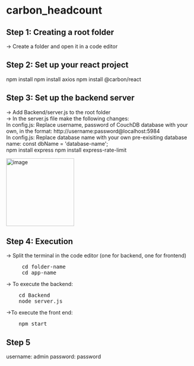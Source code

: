 # carbon_headcount

## Step 1: Creating a root folder
-> Create a folder and open it in a code editor

## Step 2: Set up your react project
npm install
npm install axios
npm install @carbon/react

## Step 3: Set up the backend server
-> Add Backend/server.js to the root folder<br>
-> In the server.js file make the following changes:<br>
In config.js: Replace username, password of CouchDB database with your own, in the format: http://username:password@localhost:5984 <br>
In config.js: Replace database name with your own pre-exisiting database name: const dbName = 'database-name'; <br>
npm install express
npm install express-rate-limit

<img width="183" alt="image" src="https://github.com/iconic-veda/IBM-Project-2023/assets/115919025/70429f8f-4ce6-4136-8077-b518402fbeda">


## Step 4: Execution
-> Split the terminal in the code editor (one for backend, one for frontend) 
<pre>
     cd folder-name
     cd app-name
</pre>
-> To execute the backend:
<pre>
    cd Backend
    node server.js
</pre>
->To execute the front end: 
<pre>
    npm start
</pre>

## Step 5
username: admin
password: password

